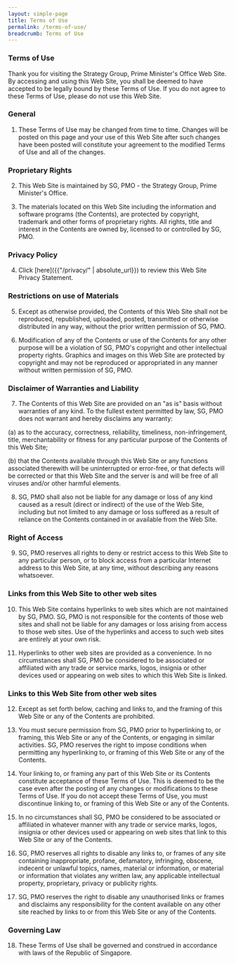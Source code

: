 ```yaml
---
layout: simple-page
title: Terms of Use
permalink: /terms-of-use/
breadcrumb: Terms of Use
---
```

### **Terms of Use**

Thank you for visiting the Strategy Group, Prime Minister's Office Web Site. By accessing and using this Web Site, you shall be deemed to have accepted to be legally bound by these Terms of Use. If you do not agree to these Terms of Use, please do not use this Web Site.

### **General**

1. These Terms of Use may be changed from time to time. Changes will be posted on this page and your use of this Web Site after such changes have been posted will constitute your agreement to the modified Terms of Use and all of the changes.

### **Proprietary Rights**

2. This Web Site is maintained by SG, PMO - the Strategy Group, Prime Minister's Office.

3. The materials located on this Web Site including the information and software programs (the Contents), are protected by copyright, trademark and other forms of proprietary rights. All rights, title and interest in the Contents are owned by, licensed to or controlled by SG, PMO.

### **Privacy Policy**

4. Click [here]({{"/privacy/" | absolute_url}}) to review this Web Site Privacy Statement.

### **Restrictions on use of Materials**

5. Except as otherwise provided, the Contents of this Web Site shall not be reproduced, republished, uploaded, posted, transmitted or otherwise distributed in any way, without the prior written permission of SG, PMO.

6. Modification of any of the Contents or use of the Contents for any other purpose will be a violation of SG, PMO's copyright and other intellectual property rights. Graphics and images on this Web Site are protected by copyright and may not be reproduced or appropriated in any manner without written permission of SG, PMO.

### **Disclaimer of Warranties and Liability**

7. The Contents of this Web Site are provided on an "as is" basis without warranties of any kind. To the fullest extent permitted by law, SG, PMO does not warrant and hereby disclaims any warranty:

(a) as to the accuracy, correctness, reliability, timeliness, non-infringement, title, merchantability or fitness for any particular purpose of the Contents of this Web Site;

(b) that the Contents available through this Web Site or any functions associated therewith will be uninterrupted or error-free, or that defects will be corrected or that this Web Site and the server is and will be free of all viruses and/or other harmful elements.

8. SG, PMO shall also not be liable for any damage or loss of any kind caused as a result (direct or indirect) of the use of the Web Site, including but not limited to any damage or loss suffered as a result of reliance on the Contents contained in or available from the Web Site.

### **Right of Access**

9. SG, PMO reserves all rights to deny or restrict access to this Web Site to any particular person, or to block access from a particular Internet address to this Web Site, at any time, without describing any reasons whatsoever.

### **Links from this Web Site to other web sites**

10. This Web Site contains hyperlinks to web sites which are not maintained by SG, PMO. SG, PMO is not responsible for the contents of those web sites and shall not be liable for any damages or loss arising from access to those web sites. Use of the hyperlinks and access to such web sites are entirely at your own risk.

11. Hyperlinks to other web sites are provided as a convenience. In no circumstances shall SG, PMO be considered to be associated or affiliated with any trade or service marks, logos, insignia or other devices used or appearing on web sites to which this Web Site is linked.

### **Links to this Web Site from other web sites**

12. Except as set forth below, caching and links to, and the framing of this Web Site or any of the Contents are prohibited.

13. You must secure permission from SG, PMO prior to hyperlinking to, or framing, this Web Site or any of the Contents, or engaging in similar activities. SG, PMO reserves the right to impose conditions when permitting any hyperlinking to, or framing of this Web Site or any of the Contents.

14. Your linking to, or framing any part of this Web Site or its Contents constitute acceptance of these Terms of Use. This is deemed to be the case even after the posting of any changes or modifications to these Terms of Use. If you do not accept these Terms of Use, you must discontinue linking to, or framing of this Web Site or any of the Contents.

15. In no circumstances shall SG, PMO be considered to be associated or affiliated in whatever manner with any trade or service marks, logos, insignia or other devices used or appearing on web sites that link to this Web Site or any of the Contents.

16. SG, PMO reserves all rights to disable any links to, or frames of any site containing inappropriate, profane, defamatory, infringing, obscene, indecent or unlawful topics, names, material or information, or material or information that violates any written law, any applicable intellectual property, proprietary, privacy or publicity rights.

17. SG, PMO reserves the right to disable any unauthorised links or frames and disclaims any responsibility for the content available on any other site reached by links to or from this Web Site or any of the Contents.

### **Governing Law**

18. These Terms of Use shall be governed and construed in accordance with laws of the Republic of Singapore.